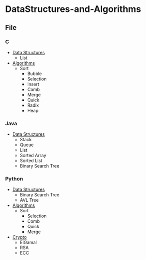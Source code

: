 # DataStructures-and-Algorithms
## File
### C
- [Data Structures](https://github.com/KTechi/DataStructures-and-Algorithms/tree/master/C/DataStructures)
  - List
- [Algorithms](https://github.com/KTechi/DataStructures-and-Algorithms/tree/master/C/Algorithms)
  - Sort
    - Bubble
    - Selection
    - Insert
    - Comb
    - Merge
    - Quick
    - Radix
    - Heap

### Java
- [Data Structures](https://github.com/KTechi/DataStructures-and-Algorithms/tree/master/Java/DataStructures)
  - Stack
  - Queue
  - List
  - Sorted Array
  - Sorted List
  - Binary Search Tree

### Python
- [Data Structures](https://github.com/KTechi/DataStructures-and-Algorithms/tree/master/Python/DataStructures)
  - Binary Search Tree
  - AVL Tree
- [Algorithms](https://github.com/KTechi/DataStructures-and-Algorithms/tree/master/Python/Algorithms)
  - Sort
    - Selection
    - Comb
    - Quick
    - Merge
- [Crypto](https://github.com/KTechi/DataStructures-and-Algorithms/tree/master/Python/Crypto)
  - ElGamal
  - RSA
  - ECC

<!--
## Data Structures
- __Tree__
  - Binary Search Tree
  - AVL Tree
  - B Tree
- __Map__

## Crypto
- __ElGamal__
- __RSA__
- __Elliptic Curve__
- __DES__
- __AES__
- __Lattice-based__
-->
